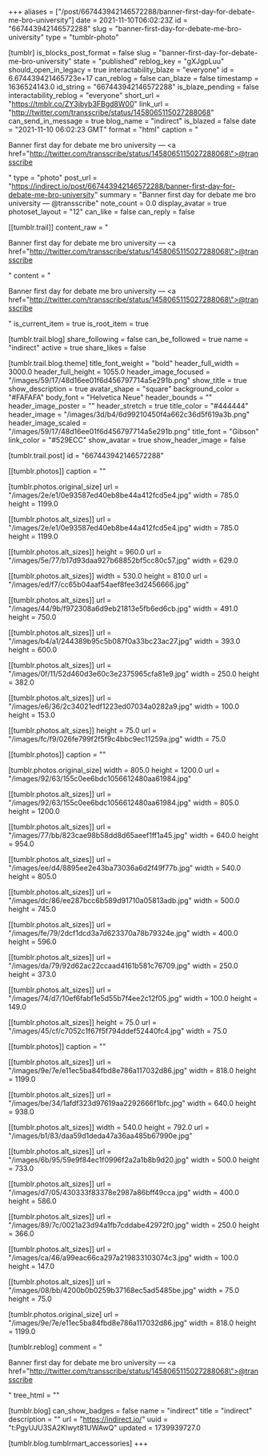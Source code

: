 +++
aliases = ["/post/667443942146572288/banner-first-day-for-debate-me-bro-university"]
date = 2021-11-10T06:02:23Z
id = "667443942146572288"
slug = "banner-first-day-for-debate-me-bro-university"
type = "tumblr-photo"

[tumblr]
is_blocks_post_format = false
slug = "banner-first-day-for-debate-me-bro-university"
state = "published"
reblog_key = "gXJgpLuu"
should_open_in_legacy = true
interactability_blaze = "everyone"
id = 6.674439421465723e+17
can_reblog = false
can_blaze = false
timestamp = 1636524143.0
id_string = "667443942146572288"
is_blaze_pending = false
interactability_reblog = "everyone"
short_url = "https://tmblr.co/ZY3jbyb3FBgd8W00"
link_url = "http://twitter.com/transscribe/status/1458065115027288068"
can_send_in_message = true
blog_name = "indirect"
is_blazed = false
date = "2021-11-10 06:02:23 GMT"
format = "html"
caption = "<p>Banner first day for debate me bro university — <a href=\"http://twitter.com/transscribe/status/1458065115027288068\">@transscribe</a></p>"
type = "photo"
post_url = "https://indirect.io/post/667443942146572288/banner-first-day-for-debate-me-bro-university"
summary = "Banner first day for debate me bro university — @transscribe"
note_count = 0.0
display_avatar = true
photoset_layout = "12"
can_like = false
can_reply = false

[[tumblr.trail]]
content_raw = "<p>Banner first day for debate me bro university — <a href=\"http://twitter.com/transscribe/status/1458065115027288068\">@transscribe</a></p>"
content = "<p>Banner first day for debate me bro university &mdash; <a href=\"http://twitter.com/transscribe/status/1458065115027288068\">@transscribe</a></p>"
is_current_item = true
is_root_item = true

[tumblr.trail.blog]
share_following = false
can_be_followed = true
name = "indirect"
active = true
share_likes = false

[tumblr.trail.blog.theme]
title_font_weight = "bold"
header_full_width = 3000.0
header_full_height = 1055.0
header_image_focused = "/images/59/17/48d16ee01f6d456797714a5e291b.png"
show_title = true
show_description = true
avatar_shape = "square"
background_color = "#FAFAFA"
body_font = "Helvetica Neue"
header_bounds = ""
header_image_poster = ""
header_stretch = true
title_color = "#444444"
header_image = "/images/3d/b4/6d99210450f4a662c36d5f619a3b.png"
header_image_scaled = "/images/59/17/48d16ee01f6d456797714a5e291b.png"
title_font = "Gibson"
link_color = "#529ECC"
show_avatar = true
show_header_image = false

[tumblr.trail.post]
id = "667443942146572288"

[[tumblr.photos]]
caption = ""

[tumblr.photos.original_size]
url = "/images/2e/e1/0e93587ed40eb8be44a412fcd5e4.jpg"
width = 785.0
height = 1199.0

[[tumblr.photos.alt_sizes]]
url = "/images/2e/e1/0e93587ed40eb8be44a412fcd5e4.jpg"
width = 785.0
height = 1199.0

[[tumblr.photos.alt_sizes]]
height = 960.0
url = "/images/5e/77/b17d93daa927b68852bf5cc80c57.jpg"
width = 629.0

[[tumblr.photos.alt_sizes]]
width = 530.0
height = 810.0
url = "/images/ed/f7/cc65b04aaf54aef8fee3d2456666.jpg"

[[tumblr.photos.alt_sizes]]
url = "/images/44/9b/f972308a6d9eb21813e5fb6ed6cb.jpg"
width = 491.0
height = 750.0

[[tumblr.photos.alt_sizes]]
url = "/images/b4/a1/244389b95c5b087f0a33bc23ac27.jpg"
width = 393.0
height = 600.0

[[tumblr.photos.alt_sizes]]
url = "/images/0f/11/52d460d3e60c3e2375965cfa81e9.jpg"
width = 250.0
height = 382.0

[[tumblr.photos.alt_sizes]]
url = "/images/e6/36/2c34021edf1223ed07034a0282a9.jpg"
width = 100.0
height = 153.0

[[tumblr.photos.alt_sizes]]
height = 75.0
url = "/images/fc/f9/026fe799f2f5f9c4bbc9ec11259a.jpg"
width = 75.0

[[tumblr.photos]]
caption = ""

[tumblr.photos.original_size]
width = 805.0
height = 1200.0
url = "/images/92/63/155c0ee6bdc1056612480aa61984.jpg"

[[tumblr.photos.alt_sizes]]
url = "/images/92/63/155c0ee6bdc1056612480aa61984.jpg"
width = 805.0
height = 1200.0

[[tumblr.photos.alt_sizes]]
url = "/images/77/bb/823cae98b58dd8d65aeef1ff1a45.jpg"
width = 640.0
height = 954.0

[[tumblr.photos.alt_sizes]]
url = "/images/ee/d4/8895ee2e43ba73036a6d2f49f77b.jpg"
width = 540.0
height = 805.0

[[tumblr.photos.alt_sizes]]
url = "/images/dc/86/ee287bcc6b589d91710a05813adb.jpg"
width = 500.0
height = 745.0

[[tumblr.photos.alt_sizes]]
url = "/images/fe/79/2dcf1dcd3a7d623370a78b79324e.jpg"
width = 400.0
height = 596.0

[[tumblr.photos.alt_sizes]]
url = "/images/da/79/92d62ac22ccaad4161b581c76709.jpg"
width = 250.0
height = 373.0

[[tumblr.photos.alt_sizes]]
url = "/images/74/d7/10ef6fabf1e5d55b7f4ee2c12f05.jpg"
width = 100.0
height = 149.0

[[tumblr.photos.alt_sizes]]
height = 75.0
url = "/images/45/cf/c7052c1f67f5f794ddef52440fc4.jpg"
width = 75.0

[[tumblr.photos]]
caption = ""

[[tumblr.photos.alt_sizes]]
url = "/images/9e/7e/e11ec5ba84fbd8e786a117032d86.jpg"
width = 818.0
height = 1199.0

[[tumblr.photos.alt_sizes]]
url = "/images/be/34/1afdf323d97619aa2292666f1bfc.jpg"
width = 640.0
height = 938.0

[[tumblr.photos.alt_sizes]]
width = 540.0
height = 792.0
url = "/images/b1/83/daa59d1deda47a36aa485b67990e.jpg"

[[tumblr.photos.alt_sizes]]
url = "/images/6b/95/59e9f84ec1f0996f2a2a1b8b9d20.jpg"
width = 500.0
height = 733.0

[[tumblr.photos.alt_sizes]]
url = "/images/d7/05/430333f83378e2987a86bff49cca.jpg"
width = 400.0
height = 586.0

[[tumblr.photos.alt_sizes]]
url = "/images/89/7c/0021a23d94a1fb7cddabe42972f0.jpg"
width = 250.0
height = 366.0

[[tumblr.photos.alt_sizes]]
url = "/images/ca/46/a99eac66ca297a219833103074c3.jpg"
width = 100.0
height = 147.0

[[tumblr.photos.alt_sizes]]
url = "/images/08/bb/4200b0b0259b37168ec5ad5485be.jpg"
width = 75.0
height = 75.0

[tumblr.photos.original_size]
url = "/images/9e/7e/e11ec5ba84fbd8e786a117032d86.jpg"
width = 818.0
height = 1199.0

[tumblr.reblog]
comment = "<p>Banner first day for debate me bro university — <a href=\"http://twitter.com/transscribe/status/1458065115027288068\">@transscribe</a></p>"
tree_html = ""

[tumblr.blog]
can_show_badges = false
name = "indirect"
title = "indirect"
description = ""
url = "https://indirect.io/"
uuid = "t:PgyUJU3SA2Klwyt81UWAwQ"
updated = 1739939727.0

[tumblr.blog.tumblrmart_accessories]
+++
